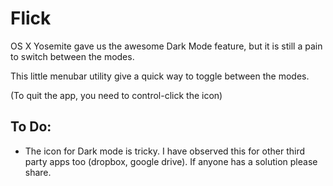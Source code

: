 Flick
=====


OS X Yosemite gave us the awesome Dark Mode feature, but it is still a pain to switch between the modes.

This little menubar utility give a quick way to toggle between the modes. 

(To quit the app, you need to control-click the icon)


To Do:
------

- The icon for Dark mode is tricky. I have observed this for other third party apps too (dropbox, google drive).
If anyone has a solution please share.
